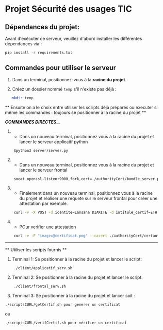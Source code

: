 # Projet Sécurité des usages TIC

## Dépendances du projet:
Avant d'exécuter ce serveur, veuillez d'abord installer les différentes dépendances via :
```python
pip install -r requirements.txt
```
## Commandes pour utiliser le serveur

1. Dans un terminal, positionnez-vous à la **racine du projet**.

2. Créez un dossier nommé `temp` s'il n'existe pas déjà :
```bash
   mkdir temp
```

** Ensuite on a le choix entre utiliser les scripts déjà préparés ou executer si même les commandes : toujours se positionner à la racine du projet **

___________________________COMMANDES DIRECTES_____________________________
1. - Dans un nouveau terminal, positionnez vous à la racine du projet et lancer le serveur applicatif python
```
    $python3 server/server.py
```
2. - Dans un nouveau terminal, positionnez vous à la racine du projet et lancer le serveur frontal

```bash
    socat openssl-listen:9000,fork,cert=./authorityCert/bundle_server.pem,cafile=./authorityCert/certauthority.cert.pem,verify=0 tcp:127.0.0.1:8080
```

3. - Finalement dans un nouveau terminal, positionnez vous à la racine du projet et réaliser une requete sur le serveur frontal pour créer une attestation par exemple.
```bash
    curl -v -X POST -d identite=Lansana DIAKITE -d intitule_certif=ETH --cacert certauthority.cert.pem https://localhost:9000/ --output certificat.png
```

4. - POur verifier une attestation
```bash
    curl -v -F "image=@certificat.png" --cacert ./authorityCert/certauthority.cert.pem https://localhost:9000/verification
```

________________________________________________________________________________
** Utiliser les scripts fournis **


1. Terminal 1:
Se positionner à la racine du projet et lancer le script:
```bash
    ./client/applicatif_serv.sh
```
2. Terminal 2:
Se positionner à la racine du projet et lancer le script: 
```bash
    ./client/frontal_serv.sh
```

3. Terminal 3: Se positionner à la racine du projet et lancer soit :
```bash
./scriptsCURL/getCertif.sh pour generer un certificat
```
ou

```bash
./scriptsCURL/verifCertif.sh pour vérifier un certificat
```



